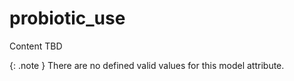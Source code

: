 # probiotic_use
Content TBD


{: .note }
There are no defined valid values for this model attribute.
